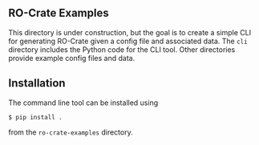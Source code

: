 ## RO-Crate Examples

This directory is under construction, but the goal is to create a
simple CLI for generating RO-Crate given a config file and associated
data. The `cli` directory includes the Python code for the CLI
tool. Other directories provide example config files and data.

## Installation

The command line tool can be installed using 

    $ pip install .

from the `ro-crate-examples` directory.
